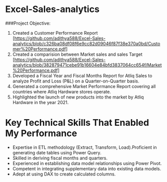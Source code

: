 # Excel-Sales-analytics
###Project Objective:
 1. Created a Customer Performance Report [https://github.com/adithya588/Excel-Sales-analytics/blob/c326ba08df08f6e9cc82d09046f87f38e370a0bd/Customer%20Performance.pdf]
 2. Created a comparision between Market sales and sales Target [https://github.com/adithya588/Excel-Sales-analytics/blob/382879471cebe91b16604e84bfd3837064cc654f/Market%20Performance.pdf] 
 3. Developed a Fiscal Year and Fiscal Months Report for Atliq Sales to analyze Profit and Loss (P&L) on a Quarter-on-Quarter basis.
 4. Generated a comprehensive Market Performance Report covering all countries where Atliq Hardware stores operate.
 5. Highlighted the launch of new products into the market by Atliq Hardware in the year 2021.
# Key Technical Skills That Enabled My Performance
* Expertise in ETL methodology (Extract, Transform, Load).Proficient in generating date tables using Power Query.
* Skilled in deriving fiscal months and quarters.
* Experienced in establishing data model relationships using Power Pivot.
* Competent in integrating supplementary data into existing data models.
* Adept at using DAX to create calculated columns.
